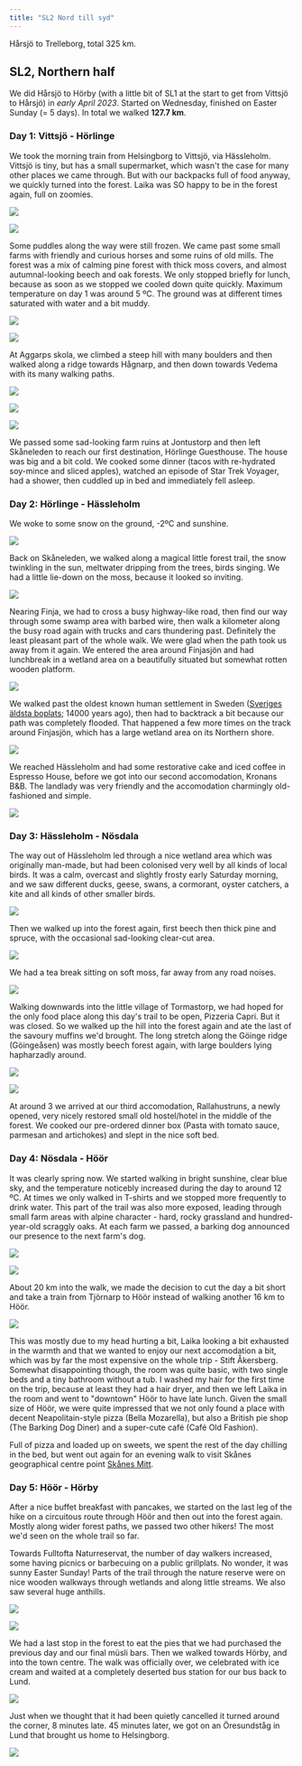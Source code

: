 ```yaml
---
title: "SL2 Nord till syd"
---
```


Hårsjö to Trelleborg, total 325 km. 


## SL2, Northern half
We did Hårsjö to Hörby (with a little bit of SL1 at the start to get from Vittsjö to Hårsjö) in _early April 2023_. Started on Wednesday, finished on Easter Sunday (= 5 days). In total we walked **127.7 km**. 

### Day 1: Vittsjö - Hörlinge
We took the morning train from Helsingborg to Vittsjö, via Hässleholm. Vittsjö is tiny, but has a small supermarket, which wasn't the case for many other places we came through. But with our backpacks full of food anyway, we quickly turned into the forest. Laika was SO happy to be in the forest again, full on zoomies. 

![](projects/attachments/Imports%20-%2011%20of%20123.jpeg)

![](projects/attachments/Imports%20-%2014%20of%20123.jpeg)

Some puddles along the way were still frozen. We came past some small farms with friendly and curious horses and some ruins of old mills. The forest was a mix of calming pine forest with thick moss covers, and almost autumnal-looking beech and oak forests. We only stopped briefly for lunch, because as soon as we stopped we cooled down quite quickly. Maximum temperature on day 1 was around 5 ºC. The ground was at different times saturated with water and a bit muddy. 

![](projects/attachments/Imports%20-%2019%20of%20123.jpeg)

![](projects/attachments/Imports%20-%2023%20of%20123.jpeg)

At Aggarps skola, we climbed a steep hill with many boulders and then walked along a ridge towards Hågnarp, and then down towards Vedema with its many walking paths. 

![](projects/attachments/Imports%20-%2036%20of%20123.jpeg)

![](projects/attachments/Imports%20-%2037%20of%20123.jpeg)

![](projects/attachments/Imports%20-%2042%20of%20123.jpeg)

We passed some sad-looking farm ruins at Jontustorp and then left Skåneleden to reach our first destination, Hörlinge Guesthouse. The house was big and a bit cold. We cooked some dinner (tacos with re-hydrated soy-mince and sliced apples), watched an episode of Star Trek Voyager, had a shower, then cuddled up in bed and immediately fell asleep. 

### Day 2: Hörlinge - Hässleholm
We woke to some snow on the ground, -2ºC and sunshine. 

![](projects/attachments/Imports%20-%2047%20of%20123.jpeg)

Back on Skåneleden, we walked along a magical little forest trail, the snow twinkling in the sun, meltwater dripping from the trees, birds singing. We had a little lie-down on the moss, because it looked so inviting.

![](projects/attachments/Imports%20-%2060%20of%20123.jpeg)

Nearing Finja, we had to cross a busy highway-like road, then find our way through some swamp area with barbed wire, then walk a kilometer along the busy road again with trucks and cars thundering past. Definitely the least pleasant part of the whole walk. We were glad when the path took us away from it again. We entered the area around Finjasjön and had lunchbreak in a wetland area on a beautifully situated but somewhat rotten wooden platform. 

![](projects/attachments/Imports%20-%2065%20of%20123.jpeg)

We walked past the oldest known human settlement in Sweden ([Sveriges äldsta boplats](https://www.google.se/maps/place/Sweden's+oldest+settlement/@56.1630026,13.6941526,16.37z/data=!4m6!3m5!1s0x465157fd956d1d5f:0xdd32decfcdfb7edd!8m2!3d56.1621371!4d13.6968996!16s%2Fg%2F11fx7s0f50?hl=en); 14000 years ago), then had to backtrack a bit because our path was completely flooded. That happened a few more times on the track around Finjasjön, which has a large wetland area on its Northern shore. 

![](projects/attachments/Imports%20-%2070%20of%20123.jpeg)

We reached Hässleholm and had some restorative cake and iced coffee in Espresso House, before we got into our second accomodation, Kronans B&B. The landlady was very friendly and the accomodation charmingly old-fashioned and simple. 

![](projects/attachments/Imports%20-%2073%20of%20123.jpeg)

### Day 3: Hässleholm - Nösdala
The way out of Hässleholm led through a nice wetland area which was originally man-made, but had been colonised very well by all kinds of local birds. It was a calm, overcast and slightly frosty early Saturday morning, and we saw different ducks, geese, swans, a cormorant, oyster catchers, a kite and all kinds of other smaller birds. 

![](projects/attachments/Imports%20-%2080%20of%20123.jpeg)

Then we walked up into the forest again, first beech then thick pine and spruce, with the occasional sad-looking clear-cut area. 

![](projects/attachments/Imports%20-%2084%20of%20123.jpeg)

We had a tea break sitting on soft moss, far away from any road noises. 

![](projects/attachments/Imports%20-%2087%20of%20123.jpeg)

Walking downwards into the little village of Tormastorp, we had hoped for the only food place along this day's trail to be open, Pizzeria Capri. But it was closed. So we walked up the hill into the forest again and ate the last of the savoury muffins we'd brought. The long stretch along the Göinge ridge (Göingeåsen) was mostly beech forest again, with large boulders lying hapharzadly around. 

![](projects/attachments/Imports%20-%2090%20of%20123.jpeg)

![](projects/attachments/Imports%20-%2091%20of%20123.jpeg)

At around 3 we arrived at our third accomodation, Rallahustruns, a newly opened, very nicely restored small old hostel/hotel in the middle of the forest. We cooked our pre-ordered dinner box (Pasta with tomato sauce, parmesan and artichokes) and slept in the nice soft bed. 


### Day 4: Nösdala - Höör
It was clearly spring now. We started walking in bright sunshine, clear blue sky, and the temperature noticebly increased during the day to around 12 ºC. At times we only walked in T-shirts and we stopped more frequently to drink water. This part of the trail was also more exposed, leading through small farm areas with alpine character - hard, rocky grassland and hundred-year-old scraggly oaks. At each farm we passed, a barking dog announced our presence to the next farm's dog. 

![](projects/attachments/Imports%20-%20102%20of%20123.jpeg)

![](projects/attachments/Imports%20-%20103%20of%20123.jpeg)

About 20 km into the walk, we made the decision to cut the day a bit short and take a train from Tjörnarp to Höör instead of walking another 16 km to Höör. 

![](projects/attachments/Imports%20-%20104%20of%20123.jpeg)

This was mostly due to my head hurting a bit, Laika looking a bit exhausted in the warmth and that we wanted to enjoy our next accomodation a bit, which was by far the most expensive on the whole trip - Stift Åkersberg. Somewhat disappointing though, the room was quite basic, with two single beds and a tiny bathroom without a tub. I washed my hair for the first time on the trip, because at least they had a hair dryer, and then we left Laika in the room and went to "downtown" Höör to have late lunch. Given the small size of Höör, we were quite impressed that we not only found a place with decent Neapolitain-style pizza (Bella Mozarella), but also a British pie shop (The Barking Dog Diner) and a super-cute café (Café Old Fashion).

Full of pizza and loaded up on sweets, we spent the rest of the day chilling in the bed, but went out again for an evening walk to visit Skånes geographical centre point [Skånes Mitt](https://www.hoor.se/uppleva-gora/idrott-motion-och-friluftsliv/friluftsliv-och-motion/motionsslingor-och-naturomraden/halsans-stig/skanes-mitt/). 


### Day 5: Höör - Hörby
After a nice buffet breakfast with pancakes, we started on the last leg of the hike on a circuitous route through Höör and then out into the forest again. Mostly along wider forest paths, we passed two other hikers! The most we'd seen on the whole trail so far. 

Towards Fulltofta Naturreservat, the number of day walkers increased, some having picnics or barbecuing on a public grillplats. No wonder, it was sunny Easter Sunday! Parts of the trail through the nature reserve were on nice wooden walkways through wetlands and along little streams. We also saw several huge anthills. 

![](projects/attachments/Imports%20-%20115%20of%20123.jpeg)

![](projects/attachments/Imports%20-%20120%20of%20123.jpeg)

We had a last stop in the forest to eat the pies that we had purchased the previous day and our final müsli bars. Then we walked towards Hörby, and into the town centre. The walk was officially over, we celebrated with ice cream and waited at a completely deserted bus station for our bus back to Lund. 

![](projects/attachments/Imports%20-%20121%20of%20123.jpeg)

Just when we thought that it had been quietly cancelled it turned around the corner, 8 minutes late. 45 minutes later, we got on an Öresundståg in Lund that brought us home to Helsingborg. 

![](projects/attachments/Imports%20-%20123%20of%20123.jpeg)